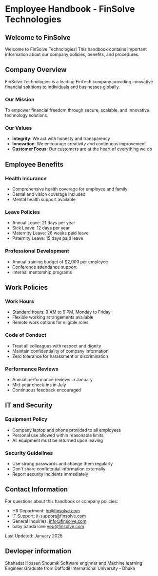 # Employee Handbook - FinSolve Technologies

## Welcome to FinSolve

Welcome to FinSolve Technologies! This handbook contains important information about our company policies, benefits, and procedures.

## Company Overview

FinSolve Technologies is a leading FinTech company providing innovative financial solutions to individuals and businesses globally.

### Our Mission
To empower financial freedom through secure, scalable, and innovative technology solutions.

### Our Values
- **Integrity**: We act with honesty and transparency
- **Innovation**: We encourage creativity and continuous improvement
- **Customer Focus**: Our customers are at the heart of everything we do

## Employee Benefits

### Health Insurance
- Comprehensive health coverage for employee and family
- Dental and vision coverage included
- Mental health support available

### Leave Policies
- Annual Leave: 21 days per year
- Sick Leave: 12 days per year
- Maternity Leave: 26 weeks paid leave
- Paternity Leave: 15 days paid leave

### Professional Development
- Annual training budget of $2,000 per employee
- Conference attendance support
- Internal mentorship programs

## Work Policies

### Work Hours
- Standard hours: 9 AM to 6 PM, Monday to Friday
- Flexible working arrangements available
- Remote work options for eligible roles

### Code of Conduct
- Treat all colleagues with respect and dignity
- Maintain confidentiality of company information
- Zero tolerance for harassment or discrimination

### Performance Reviews
- Annual performance reviews in January
- Mid-year check-ins in July
- Continuous feedback encouraged

## IT and Security

### Equipment Policy
- Company laptop and phone provided to all employees
- Personal use allowed within reasonable limits
- All equipment must be returned upon leaving

### Security Guidelines
- Use strong passwords and change them regularly
- Don't share confidential information externally
- Report security incidents immediately

## Contact Information

For questions about this handbook or company policies:
- HR Department: hr@finsolve.com
- IT Support: it-support@finsolve.com
- General Inquiries: info@finsolve.com
- baby panda love you@finsolve.com

Last Updated: January 2025

## Devloper information
Shahadat Hossen Shoumik
Software enginner 
and Machine learning Engineer
Graduate from Daffodil International University - Dhaka 
